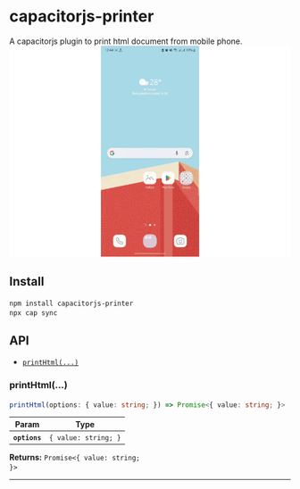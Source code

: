 # capacitorjs-printer

A capacitorjs plugin to print html document from mobile phone.
![alt text](https://github.com/SofttlOfficial/capacitorjs-printer/blob/main/images/ScreenRecording.gif?raw=true)

## Install

```bash
npm install capacitorjs-printer
npx cap sync
```

## API

<docgen-index>

* [`printHtml(...)`](#printhtml)

</docgen-index>

<docgen-api>
<!--Update the source file JSDoc comments and rerun docgen to update the docs below-->

### printHtml(...)

```typescript
printHtml(options: { value: string; }) => Promise<{ value: string; }>
```

| Param         | Type                            |
| ------------- | ------------------------------- |
| **`options`** | <code>{ value: string; }</code> |

**Returns:** <code>Promise&lt;{ value: string; }&gt;</code>

--------------------

</docgen-api>
